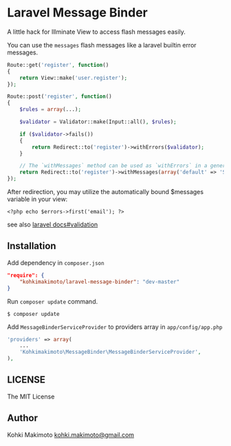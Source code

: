 # Laravel Message Binder

A little hack for Illminate View to access flash messages easily.

You can use the `messages` flash messages like a laravel builtin error messages.

```php
Route::get('register', function()
{
    return View::make('user.register');
});

Route::post('register', function()
{
    $rules = array(...);

    $validator = Validator::make(Input::all(), $rules);

    if ($validator->fails())
    {
        return Redirect::to('register')->withErrors($validator);
    }

    // The `withMessages` method can be used as `withErrors` in a general purpose.
    return Redirect::to('register')->withMessages(array('default' => 'Success!');
});
```

After redirection, you may utilize the automatically bound $messages variable in your view:

```
<?php echo $errors->first('email'); ?>
```

see also [laravel docs#validation](http://laravel.com/docs/validation#error-messages-and-views)

## Installation

Add dependency in `composer.json`

```json
"require": {
    "kohkimakimoto/laravel-message-binder": "dev-master"
}
```

Run `composer update` command.

```
$ composer update
```

Add `MessageBinderServiceProvider` to providers array in `app/config/app.php`

```php
'providers' => array(
    ...
    'Kohkimakimoto\MessageBinder\MessageBinderServiceProvider',
),
```

## LICENSE

The MIT License

## Author 

Kohki Makimoto <kohki.makimoto@gmail.com>
